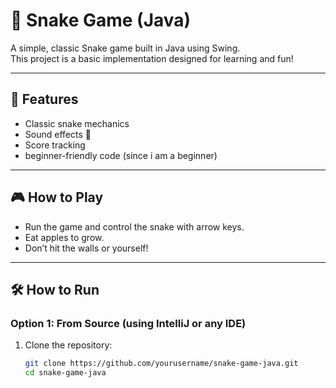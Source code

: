 # 🐍 Snake Game (Java)

A simple, classic Snake game built in Java using Swing.  
This project is a basic implementation designed for learning and fun!

---

## 🚀 Features
- Classic snake mechanics
- Sound effects 🎵 
- Score tracking
- beginner-friendly code (since i am a beginner)

---

## 🎮 How to Play
- Run the game and control the snake with arrow keys.
- Eat apples to grow.
- Don’t hit the walls or yourself!

---

## 🛠 How to Run

### Option 1: From Source (using IntelliJ or any IDE)
1. Clone the repository:
   ```bash
   git clone https://github.com/yourusername/snake-game-java.git
   cd snake-game-java

